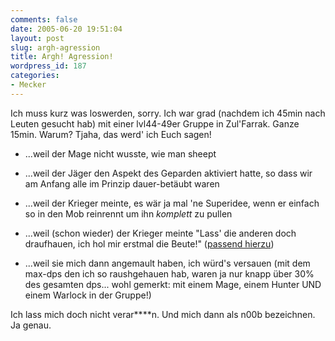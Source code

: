 ```yaml
---
comments: false
date: 2005-06-20 19:51:04
layout: post
slug: argh-agression
title: Argh! Agression!
wordpress_id: 187
categories:
- Mecker
---
```


Ich muss kurz was loswerden, sorry. Ich war grad (nachdem ich 45min nach Leuten gesucht hab) mit einer lvl44-49er Gruppe in Zul'Farrak. Ganze 15min. Warum? Tjaha, das werd' ich Euch sagen!




	
  * ...weil der Mage nicht wusste, wie man sheept

	
  * ...weil der Jäger den Aspekt des Geparden aktiviert hatte, so dass wir am Anfang alle im Prinzip dauer-betäubt waren

	
  * ...weil der Krieger meinte, es wär ja mal 'ne Superidee, wenn er einfach so in den Mob reinrennt um ihn _komplett_ zu pullen

	
  * ...weil (schon wieder) der Krieger meinte "Lass' die anderen doch draufhauen, ich hol mir erstmal die Beute!" ([passend hierzu](http://www.cstrike.de/modules/screenorama/showbender.php?id=208))

	
  * ...weil sie mich dann angemault haben, ich würd's versauen (mit dem max-dps den ich so raushgehauen hab, waren ja nur knapp über 30% des gesamten dps... wohl gemerkt: mit einem Mage, einem Hunter UND einem Warlock in der Gruppe!)



Ich lass mich doch nicht verar****n. Und mich dann als n00b bezeichnen. Ja genau.


